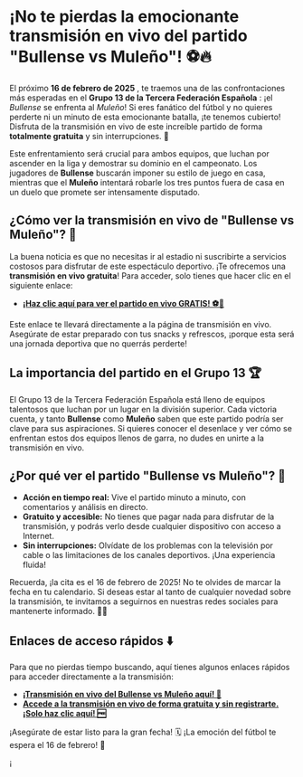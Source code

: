 # ¡No te pierdas la emocionante transmisión en vivo del partido "Bullense vs Muleño"! ⚽🔥

El próximo **16 de febrero de 2025** , te traemos una de las confrontaciones más esperadas en el **Grupo 13 de la Tercera Federación Española** : ¡el _Bullense_ se enfrenta al _Muleño_! Si eres fanático del fútbol y no quieres perderte ni un minuto de esta emocionante batalla, ¡te tenemos cubierto! Disfruta de la transmisión en vivo de este increíble partido de forma **totalmente gratuita** y sin interrupciones. 🎥

Este enfrentamiento será crucial para ambos equipos, que luchan por ascender en la liga y demostrar su dominio en el campeonato. Los jugadores de **Bullense** buscarán imponer su estilo de juego en casa, mientras que el **Muleño** intentará robarle los tres puntos fuera de casa en un duelo que promete ser intensamente disputado.

## ¿Cómo ver la transmisión en vivo de "Bullense vs Muleño"? 🤔

La buena noticia es que no necesitas ir al estadio ni suscribirte a servicios costosos para disfrutar de este espectáculo deportivo. ¡Te ofrecemos una **transmisión en vivo gratuita**! Para acceder, solo tienes que hacer clic en el siguiente enlace:

- [**¡Haz clic aquí para ver el partido en vivo GRATIS! ⚽🎉**](https://tinyurl.com/livestreamfreeo?st=Bullense+vs+Mule%C3%B1o&si=gh)

Este enlace te llevará directamente a la página de transmisión en vivo. Asegúrate de estar preparado con tus snacks y refrescos, ¡porque esta será una jornada deportiva que no querrás perderte!

## La importancia del partido en el Grupo 13 🏆

El Grupo 13 de la Tercera Federación Española está lleno de equipos talentosos que luchan por un lugar en la división superior. Cada victoria cuenta, y tanto **Bullense** como **Muleño** saben que este partido podría ser clave para sus aspiraciones. Si quieres conocer el desenlace y ver cómo se enfrentan estos dos equipos llenos de garra, no dudes en unirte a la transmisión en vivo.

## ¿Por qué ver el partido "Bullense vs Muleño"? 📣

- **Acción en tiempo real:** Vive el partido minuto a minuto, con comentarios y análisis en directo.
- **Gratuito y accesible:** No tienes que pagar nada para disfrutar de la transmisión, y podrás verlo desde cualquier dispositivo con acceso a Internet.
- **Sin interrupciones:** Olvídate de los problemas con la televisión por cable o las limitaciones de los canales deportivos. ¡Una experiencia fluida!

Recuerda, ¡la cita es el 16 de febrero de 2025! No te olvides de marcar la fecha en tu calendario. Si deseas estar al tanto de cualquier novedad sobre la transmisión, te invitamos a seguirnos en nuestras redes sociales para mantenerte informado. 📱📲

## Enlaces de acceso rápidos ⬇️

Para que no pierdas tiempo buscando, aquí tienes algunos enlaces rápidos para acceder directamente a la transmisión:

- [**¡Transmisión en vivo del Bullense vs Muleño aquí! 🚀**](https://tinyurl.com/livestreamfreeo?st=Bullense+vs+Mule%C3%B1o&si=gh)
- [**Accede a la transmisión en vivo de forma gratuita y sin registrarte. ¡Solo haz clic aquí! 🆓**](https://tinyurl.com/livestreamfreeo?st=Bullense+vs+Mule%C3%B1o&si=gh)

¡Asegúrate de estar listo para la gran fecha! 🗓️ ¡La emoción del fútbol te espera el 16 de febrero! 📅

¡
